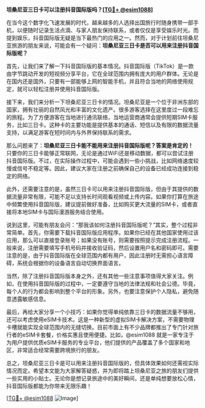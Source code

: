 **坦桑尼亚三日卡可以注册抖音国际版吗？[[TG💪+ @esim1088](https://t.me/s/esim1088)]**

在当今这个数字化飞速发展的时代，越来越多的人选择出国旅行时随身携带一部手机，以便随时记录生活点滴、与家人朋友保持联系，或者仅仅是享受娱乐时光。而提到娱乐，抖音国际版无疑是当下最热门的应用之一。然而，对于计划前往坦桑尼亚旅游的朋友来说，可能会有一个疑问：**坦桑尼亚三日卡是否可以用来注册抖音国际版呢？**

首先，让我们来了解一下抖音国际版的基本情况。抖音国际版（TikTok）是一款由字节跳动开发的短视频分享平台，它在全球范围内拥有庞大的用户群体。无论是在国内还是国外，只要有一部能够上网的智能手机，并且符合当地的网络使用规定，就可以轻松注册并使用抖音国际版。

接下来，我们来分析一下坦桑尼亚三日卡的情况。坦桑尼亚是一个位于非洲东部的国家，拥有壮丽的自然风光和丰富的文化遗产。很多游客选择在这里度过一段难忘的旅程。为了方便游客在当地进行通讯联络，当地运营商通常会提供短期SIM卡服务，比如三日卡。这种卡的主要功能是提供基本的通话、短信以及有限的数据流量支持，以满足游客在短时间内与外界保持联系的需求。

那么问题来了：**坦桑尼亚三日卡能不能用来注册抖音国际版呢？答案是肯定的！** 只要你的三日卡能够正常联网，无论是通过WiFi还是移动数据，都可以尝试注册抖音国际版。不过，在实际操作过程中，可能会遇到一些小挑战，比如网络速度较慢或信号不稳定等。因此，建议大家在注册之前确保自己的设备已经成功连接到稳定的网络。

此外，还需要注意的是，虽然三日卡可以用来注册抖音国际版，但由于其提供的数据流量非常有限，可能不足以支持长时间观看视频或上传内容。如果你打算在旅途中频繁使用抖音国际版，建议提前做好准备，比如购买更大流量的SIM卡，或者直接将本地SIM卡与国际漫游服务结合使用。

说到这里，可能有朋友会问：“那我该如何注册抖音国际版呢？”其实，整个过程非常简单。首先，你需要下载抖音国际版应用程序。如果你已经在其他国家使用过该应用，那么可以直接登录账号；如果没有账号，则需要按照提示完成注册流程。一般来说，注册需要填写手机号码并接收验证码，然后设置用户名和密码即可。需要注意的是，由于抖音国际版在全球范围内都有用户，因此注册时无需担心语言障碍，系统会根据你的设备语言自动切换界面语言。

当然，除了注册抖音国际版本身之外，还有其他一些注意事项值得大家关注。例如，在使用抖音国际版的过程中，一定要遵守当地的法律法规和社会公德。毕竟，每个人的行为都会影响到整个平台的形象。另外，也要注意保护个人隐私，避免随意透露敏感信息。

最后，再给大家分享一个小技巧：如果你觉得单纯依靠三日卡的数据流量不够用，还可以考虑使用eSIM卡技术。这是一种新型的虚拟SIM卡解决方案，不需要物理卡槽就能实现全球范围内的无缝切换。目前市面上有不少品牌都推出了专门针对旅行者的eSIM卡套餐，价格实惠且使用便捷。比如，@esim1088 就是一家专注于为用户提供优质eSIM卡服务的专业平台，他们提供的产品覆盖了多个国家和地区，非常适合经常需要跨境旅行的朋友。

总之，坦桑尼亚三日卡是可以用来注册抖音国际版的，但具体效果如何还需视实际情况而定。希望本文能为大家解答疑惑，并为即将踏上坦桑尼亚之旅的朋友们提供一些实用的小贴士。无论你是想记录旅途中的美好瞬间，还是单纯想要放松心情，抖音国际版都能为你带来无限乐趣！

[[TG💪+ @esim1088](https://t.me/s/esim1088) ![Image](https://i.postimg.cc/4NQfJmqS/Snipaste-2025-05-13-00-14-12.png)]
